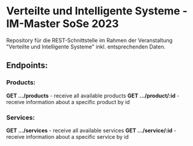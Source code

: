 # Verteilte und Intelligente Systeme - IM-Master SoSe 2023

Repository für die REST-Schnittstelle im Rahmen der Veranstaltung "Verteilte und Intelligente Systeme" inkl. entsprechenden Daten.

## Endpoints:

### Products:

**GET .../products** - receive all available products
**GET .../product/:id** - receive information about a specific product by id

### Services:

**GET .../services** - receive all available services
**GET .../service/:id** - receive information about a specific service by id
